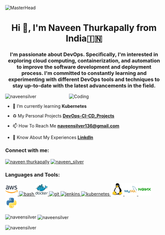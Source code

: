 ![MasterHead](https://cdn.dribbble.com/userupload/7725814/file/original-ad34e5a3d587a8a90b6586de67710225.gif)
<h1 align="center">Hi 👋, I'm Naveen Thurkapally from India🇮🇳</h1>
<h3 align="center">I'm passionate about DevOps. Specifically, I'm interested in exploring cloud computing, containerization, and automation to improve the software development and deployment process. I'm committed to constantly learning and experimenting with different DevOps tools and techniques to stay up-to-date with the latest advancements in the field. </h3>

<img align="right" alt="Coding" width="300" src="https://img.freepik.com/premium-vector/devops-engineer-flat-illustration_203633-2089.jpg">

<p align="left"> <img src="https://komarev.com/ghpvc/?username=naveensilver&label=Profile%20views&color=0e75b6&style=flat" alt="naveensilver" /> </p>

- 🌱 I’m currently learning **Kubernetes**

- ♻️ My Personal Projects **[DevOps-CI-CD_Projects](https://github.com/naveensilver/DevOps_CI-CD_Projects.git)**

- 📫 How To Reach Me **naveensilver136@gmail.com**

- 📄 Know About My Experiences **[LinkdIn](https://www.linkedin.com/in/naveen-silver-devops/)**

<h3 align="left">Connect with me:</h3>
<p align="left">
<a href="https://linkedin.com/in/naveen thurkapally" target="blank"><img align="center" src="https://raw.githubusercontent.com/rahuldkjain/github-profile-readme-generator/master/src/images/icons/Social/linked-in-alt.svg" alt="naveen thurkapally" height="30" width="40" /></a>
<a href="https://instagram.com/naveen_silver" target="blank"><img align="center" src="https://raw.githubusercontent.com/rahuldkjain/github-profile-readme-generator/master/src/images/icons/Social/instagram.svg" alt="naveen_silver" height="30" width="40" /></a>
</p>

<h3 align="left">Languages and Tools:</h3>
<p align="left"> <a href="https://aws.amazon.com" target="_blank" rel="noreferrer"> <img src="https://raw.githubusercontent.com/devicons/devicon/master/icons/amazonwebservices/amazonwebservices-original-wordmark.svg" alt="aws" width="40" height="40"/> </a> <a href="https://www.gnu.org/software/bash/" target="_blank" rel="noreferrer"> <img src="https://www.vectorlogo.zone/logos/gnu_bash/gnu_bash-icon.svg" alt="bash" width="40" height="40"/> </a> <a href="https://www.docker.com/" target="_blank" rel="noreferrer"> <img src="https://raw.githubusercontent.com/devicons/devicon/master/icons/docker/docker-original-wordmark.svg" alt="docker" width="40" height="40"/> </a> <a href="https://git-scm.com/" target="_blank" rel="noreferrer"> <img src="https://www.vectorlogo.zone/logos/git-scm/git-scm-icon.svg" alt="git" width="40" height="40"/> </a> <a href="https://www.jenkins.io" target="_blank" rel="noreferrer"> <img src="https://www.vectorlogo.zone/logos/jenkins/jenkins-icon.svg" alt="jenkins" width="40" height="40"/> </a> <a href="https://kubernetes.io" target="_blank" rel="noreferrer"> <img src="https://www.vectorlogo.zone/logos/kubernetes/kubernetes-icon.svg" alt="kubernetes" width="40" height="40"/> </a> <a href="https://www.linux.org/" target="_blank" rel="noreferrer"> <img src="https://raw.githubusercontent.com/devicons/devicon/master/icons/linux/linux-original.svg" alt="linux" width="40" height="40"/> </a> <a href="https://www.mysql.com/" target="_blank" rel="noreferrer"> <img src="https://raw.githubusercontent.com/devicons/devicon/master/icons/mysql/mysql-original-wordmark.svg" alt="mysql" width="40" height="40"/> </a> <a href="https://www.nginx.com" target="_blank" rel="noreferrer"> <img src="https://raw.githubusercontent.com/devicons/devicon/master/icons/nginx/nginx-original.svg" alt="nginx" width="40" height="40"/> </a> <a href="https://www.python.org" target="_blank" rel="noreferrer"> <img src="https://raw.githubusercontent.com/devicons/devicon/master/icons/python/python-original.svg" alt="python" width="40" height="40"/> </a> </p>

<p><img align="left" src="https://github-readme-stats.vercel.app/api/top-langs?username=naveensilver&show_icons=true&locale=en&layout=compact" alt="naveensilver" /></p>

<p>&nbsp;<img align="center" src="https://github-readme-stats.vercel.app/api?username=naveensilver&show_icons=true&locale=en" alt="naveensilver" /></p>

<p><img align="center" src="https://github-readme-streak-stats.herokuapp.com/?user=naveensilver&" alt="naveensilver" /></p>
